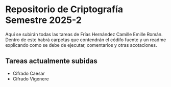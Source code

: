 # Repositorio de Criptografía Semestre 2025-2

Aquí se subirán todas las tareas de Frías Hernández Camille Emille Román.
Dentro de este habrá carpetas que contendrán el códifo fuente y un readme explicando como se debe de ejecutar, comentarios y otras acotaciones.

## Tareas actualmente subidas

- Cifrado Caesar
- Cifrado Vigenere


